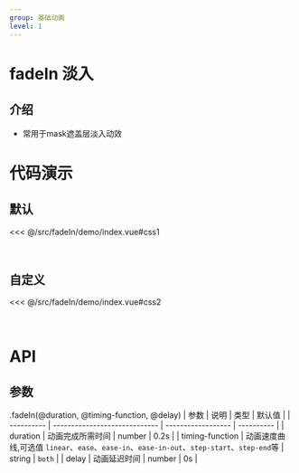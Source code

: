 ```yaml
---
group: 基础动画
level: 1
---
```


# fadeIn 淡入

## 介绍
* 常用于mask遮盖层淡入动效

# 代码演示

## 默认

<<< @/src/fadeIn/demo/index.vue#css1

<br />

## 自定义

<<< @/src/fadeIn/demo/index.vue#css2

<br />

# API

## 参数
.fadeIn(@duration, @timing-function, @delay)
| 参数       | 说明                          | 类型               | 默认值     |
| ---------- | ----------------------------- | ------------------ | ---------- |
| duration       | 动画完成所需时间                 | number           | 0.2s  |
| timing-function       | 动画速度曲线,可选值 `linear`、`ease`、`ease-in`、`ease-in-out`、`step-start`、`step-end`等 | string | `both`     |
| delay     | 动画延迟时间  | number | 0s |
<br />